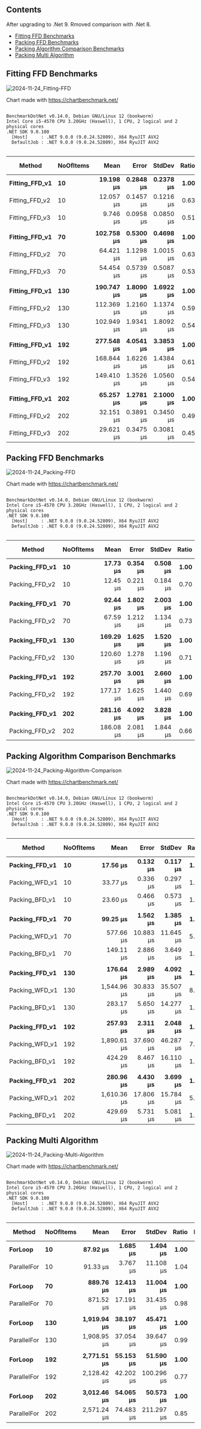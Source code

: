 ## Contents

After upgrading to .Net 9.
Rmoved comparison with .Net 8.

- [Fitting FFD Benchmarks](#fitting-ffd-benchmarks)
- [Packing FFD Benchmarks](#packing-ffd-benchmarks)
- [Packing Algorithm Comparison Benchmarks](#packing-algorithm-comparison-benchmarks)
- [Packing Multi Algorithm](#packing-multi-algorithm)
  

## Fitting FFD Benchmarks

![2024-11-24_Fitting-FFD](https://github.com/user-attachments/assets/a262cc68-8430-425e-aa31-064bf29b624f)

Chart made with https://chartbenchmark.net/

```

BenchmarkDotNet v0.14.0, Debian GNU/Linux 12 (bookworm)
Intel Core i5-4570 CPU 3.20GHz (Haswell), 1 CPU, 2 logical and 2 physical cores
.NET SDK 9.0.100
  [Host]     : .NET 9.0.0 (9.0.24.52809), X64 RyuJIT AVX2
  DefaultJob : .NET 9.0.0 (9.0.24.52809), X64 RyuJIT AVX2


```
| Method         | NoOfItems | Mean       | Error     | StdDev    | Ratio | RatioSD | Gen0    | Allocated | Alloc Ratio |
|--------------- |---------- |-----------:|----------:|----------:|------:|--------:|--------:|----------:|------------:|
| **Fitting_FFD_v1** | **10**        |  **19.198 μs** | **0.2848 μs** | **0.2378 μs** |  **1.00** |    **0.02** |  **1.8005** |   **5.57 KB** |        **1.00** |
| Fitting_FFD_v2 | 10        |  12.057 μs | 0.1457 μs | 0.1216 μs |  0.63 |    0.01 |  1.0529 |   3.23 KB |        0.58 |
| Fitting_FFD_v3 | 10        |   9.746 μs | 0.0958 μs | 0.0850 μs |  0.51 |    0.01 |  0.7477 |    2.3 KB |        0.41 |
|                |           |            |           |           |       |         |         |           |             |
| **Fitting_FFD_v1** | **70**        | **102.758 μs** | **0.5300 μs** | **0.4698 μs** |  **1.00** |    **0.01** |  **9.1553** |  **28.14 KB** |        **1.00** |
| Fitting_FFD_v2 | 70        |  64.421 μs | 1.1298 μs | 1.0015 μs |  0.63 |    0.01 |  4.5166 |  13.99 KB |        0.50 |
| Fitting_FFD_v3 | 70        |  54.454 μs | 0.5739 μs | 0.5087 μs |  0.53 |    0.01 |  3.1738 |   9.77 KB |        0.35 |
|                |           |            |           |           |       |         |         |           |             |
| **Fitting_FFD_v1** | **130**       | **190.747 μs** | **1.8090 μs** | **1.6922 μs** |  **1.00** |    **0.01** | **16.1133** |  **49.88 KB** |        **1.00** |
| Fitting_FFD_v2 | 130       | 112.369 μs | 1.2160 μs | 1.1374 μs |  0.59 |    0.01 |  7.6904 |  23.89 KB |        0.48 |
| Fitting_FFD_v3 | 130       | 102.949 μs | 1.9341 μs | 1.8092 μs |  0.54 |    0.01 |  5.2490 |  16.39 KB |        0.33 |
|                |           |            |           |           |       |         |         |           |             |
| **Fitting_FFD_v1** | **192**       | **277.548 μs** | **4.0541 μs** | **3.3853 μs** |  **1.00** |    **0.02** | **22.4609** |  **69.66 KB** |        **1.00** |
| Fitting_FFD_v2 | 192       | 168.844 μs | 1.6226 μs | 1.4384 μs |  0.61 |    0.01 | 10.7422 |  33.62 KB |        0.48 |
| Fitting_FFD_v3 | 192       | 149.410 μs | 1.3526 μs | 1.0560 μs |  0.54 |    0.01 |  7.3242 |  22.73 KB |        0.33 |
|                |           |            |           |           |       |         |         |           |             |
| **Fitting_FFD_v1** | **202**       |  **65.257 μs** | **1.2781 μs** | **2.1000 μs** |  **1.00** |    **0.04** |  **4.6387** |   **14.3 KB** |        **1.00** |
| Fitting_FFD_v2 | 202       |  32.151 μs | 0.3891 μs | 0.3450 μs |  0.49 |    0.02 |  4.2114 |  13.01 KB |        0.91 |
| Fitting_FFD_v3 | 202       |  29.621 μs | 0.3475 μs | 0.3081 μs |  0.45 |    0.01 |  4.2114 |  12.95 KB |        0.91 |


## Packing FFD Benchmarks

![2024-11-24_Packing-FFD](https://github.com/user-attachments/assets/1501a869-6047-4a3c-957d-b2069c6c7671)

Chart made with https://chartbenchmark.net/

```

BenchmarkDotNet v0.14.0, Debian GNU/Linux 12 (bookworm)
Intel Core i5-4570 CPU 3.20GHz (Haswell), 1 CPU, 2 logical and 2 physical cores
.NET SDK 9.0.100
  [Host]     : .NET 9.0.0 (9.0.24.52809), X64 RyuJIT AVX2
  DefaultJob : .NET 9.0.0 (9.0.24.52809), X64 RyuJIT AVX2


```
| Method         | NoOfItems | Mean      | Error    | StdDev   | Ratio | RatioSD | Gen0    | Allocated | Alloc Ratio |
|--------------- |---------- |----------:|---------:|---------:|------:|--------:|--------:|----------:|------------:|
| **Packing_FFD_v1** | **10**        |  **17.73 μs** | **0.354 μs** | **0.508 μs** |  **1.00** |    **0.04** |  **1.8005** |   **5.57 KB** |        **1.00** |
| Packing_FFD_v2 | 10        |  12.45 μs | 0.221 μs | 0.184 μs |  0.70 |    0.02 |  1.2360 |   3.82 KB |        0.69 |
|                |           |           |          |          |       |         |         |           |             |
| **Packing_FFD_v1** | **70**        |  **92.44 μs** | **1.802 μs** | **2.003 μs** |  **1.00** |    **0.03** |  **8.9111** |   **27.5 KB** |        **1.00** |
| Packing_FFD_v2 | 70        |  67.59 μs | 1.212 μs | 1.134 μs |  0.73 |    0.02 |  6.7139 |  20.74 KB |        0.75 |
|                |           |           |          |          |       |         |         |           |             |
| **Packing_FFD_v1** | **130**       | **169.29 μs** | **1.625 μs** | **1.520 μs** |  **1.00** |    **0.01** | **15.6250** |  **48.33 KB** |        **1.00** |
| Packing_FFD_v2 | 130       | 120.60 μs | 1.278 μs | 1.196 μs |  0.71 |    0.01 | 11.9629 |  36.67 KB |        0.76 |
|                |           |           |          |          |       |         |         |           |             |
| **Packing_FFD_v1** | **192**       | **257.70 μs** | **3.001 μs** | **2.660 μs** |  **1.00** |    **0.01** | **21.7285** |  **67.02 KB** |        **1.00** |
| Packing_FFD_v2 | 192       | 177.17 μs | 1.625 μs | 1.440 μs |  0.69 |    0.01 | 16.3574 |  50.38 KB |        0.75 |
|                |           |           |          |          |       |         |         |           |             |
| **Packing_FFD_v1** | **202**       | **281.16 μs** | **4.092 μs** | **3.828 μs** |  **1.00** |    **0.02** | **22.4609** |  **69.42 KB** |        **1.00** |
| Packing_FFD_v2 | 202       | 186.08 μs | 2.081 μs | 1.844 μs |  0.66 |    0.01 | 16.8457 |  52.23 KB |        0.75 |


## Packing Algorithm Comparison Benchmarks

![2024-11-24_Packing-Algorithm-Comparison](https://github.com/user-attachments/assets/a362b4b0-073f-424b-a03d-0a40e942735e)

Chart made with https://chartbenchmark.net/

```

BenchmarkDotNet v0.14.0, Debian GNU/Linux 12 (bookworm)
Intel Core i5-4570 CPU 3.20GHz (Haswell), 1 CPU, 2 logical and 2 physical cores
.NET SDK 9.0.100
  [Host]     : .NET 9.0.0 (9.0.24.52809), X64 RyuJIT AVX2
  DefaultJob : .NET 9.0.0 (9.0.24.52809), X64 RyuJIT AVX2


```
| Method         | NoOfItems | Mean        | Error     | StdDev    | Ratio | RatioSD | Gen0    | Allocated | Alloc Ratio |
|--------------- |---------- |------------:|----------:|----------:|------:|--------:|--------:|----------:|------------:|
| **Packing_FFD_v1** | **10**        |    **17.56 μs** |  **0.132 μs** |  **0.117 μs** |  **1.00** |    **0.01** |  **1.8005** |   **5.57 KB** |        **1.00** |
| Packing_WFD_v1 | 10        |    33.77 μs |  0.336 μs |  0.297 μs |  1.92 |    0.02 |  3.5400 |  10.88 KB |        1.95 |
| Packing_BFD_v1 | 10        |    23.60 μs |  0.466 μs |  0.573 μs |  1.34 |    0.03 |  2.6550 |   8.13 KB |        1.46 |
|                |           |             |           |           |       |         |         |           |             |
| **Packing_FFD_v1** | **70**        |    **99.25 μs** |  **1.562 μs** |  **1.385 μs** |  **1.00** |    **0.02** |  **8.9111** |   **27.5 KB** |        **1.00** |
| Packing_WFD_v1 | 70        |   577.66 μs | 10.883 μs | 11.645 μs |  5.82 |    0.14 | 33.2031 | 102.62 KB |        3.73 |
| Packing_BFD_v1 | 70        |   149.11 μs |  2.886 μs |  3.649 μs |  1.50 |    0.04 | 15.6250 |  47.92 KB |        1.74 |
|                |           |             |           |           |       |         |         |           |             |
| **Packing_FFD_v1** | **130**       |   **176.64 μs** |  **2.989 μs** |  **4.092 μs** |  **1.00** |    **0.03** | **15.6250** |  **48.33 KB** |        **1.00** |
| Packing_WFD_v1 | 130       | 1,544.96 μs | 30.833 μs | 35.507 μs |  8.75 |    0.28 | 70.3125 | 218.66 KB |        4.52 |
| Packing_BFD_v1 | 130       |   283.17 μs |  5.650 μs | 14.277 μs |  1.60 |    0.09 | 28.3203 |  87.92 KB |        1.82 |
|                |           |             |           |           |       |         |         |           |             |
| **Packing_FFD_v1** | **192**       |   **257.93 μs** |  **2.311 μs** |  **2.048 μs** |  **1.00** |    **0.01** | **21.4844** |  **67.02 KB** |        **1.00** |
| Packing_WFD_v1 | 192       | 1,890.61 μs | 37.690 μs | 46.287 μs |  7.33 |    0.18 | 91.7969 | 281.38 KB |        4.20 |
| Packing_BFD_v1 | 192       |   424.29 μs |  8.467 μs | 16.110 μs |  1.65 |    0.06 | 41.0156 | 126.77 KB |        1.89 |
|                |           |             |           |           |       |         |         |           |             |
| **Packing_FFD_v1** | **202**       |   **280.96 μs** |  **4.430 μs** |  **3.699 μs** |  **1.00** |    **0.02** | **22.4609** |  **69.42 KB** |        **1.00** |
| Packing_WFD_v1 | 202       | 1,610.36 μs | 17.806 μs | 15.784 μs |  5.73 |    0.09 | 93.7500 | 288.94 KB |        4.16 |
| Packing_BFD_v1 | 202       |   429.69 μs |  5.731 μs |  5.081 μs |  1.53 |    0.03 | 43.4570 | 134.33 KB |        1.93 |


## Packing Multi Algorithm

![2024-11-24_Packing-Multi-Algorithm](https://github.com/user-attachments/assets/8206eed8-0c4d-4aff-a03a-3cbbd3b43368)

Chart made with https://chartbenchmark.net/

```

BenchmarkDotNet v0.14.0, Debian GNU/Linux 12 (bookworm)
Intel Core i5-4570 CPU 3.20GHz (Haswell), 1 CPU, 2 logical and 2 physical cores
.NET SDK 9.0.100
  [Host]     : .NET 9.0.0 (9.0.24.52809), X64 RyuJIT AVX2
  DefaultJob : .NET 9.0.0 (9.0.24.52809), X64 RyuJIT AVX2


```
| Method      | NoOfItems | Mean        | Error     | StdDev     | Ratio | RatioSD | Gen0     | Allocated | Alloc Ratio |
|------------ |---------- |------------:|----------:|-----------:|------:|--------:|---------:|----------:|------------:|
| **ForLoop**     | **10**        |    **87.92 μs** |  **1.685 μs** |   **1.494 μs** |  **1.00** |    **0.02** |   **8.0566** |  **24.75 KB** |        **1.00** |
| ParallelFor | 10        |    91.33 μs |  3.767 μs |  11.108 μs |  1.04 |    0.13 |   8.3008 |  26.58 KB |        1.07 |
|             |           |             |           |            |       |         |          |           |             |
| **ForLoop**     | **70**        |   **889.76 μs** | **12.413 μs** |  **11.004 μs** |  **1.00** |    **0.02** |  **57.6172** |  **178.2 KB** |        **1.00** |
| ParallelFor | 70        |   871.52 μs | 17.191 μs |  31.435 μs |  0.98 |    0.04 |  58.5938 | 180.16 KB |        1.01 |
|             |           |             |           |            |       |         |          |           |             |
| **ForLoop**     | **130**       | **1,919.94 μs** | **38.197 μs** |  **45.471 μs** |  **1.00** |    **0.03** | **113.2813** | **355.07 KB** |        **1.00** |
| ParallelFor | 130       | 1,908.95 μs | 37.054 μs |  39.647 μs |  0.99 |    0.03 | 117.1875 | 357.09 KB |        1.01 |
|             |           |             |           |            |       |         |          |           |             |
| **ForLoop**     | **192**       | **2,771.51 μs** | **55.153 μs** |  **51.590 μs** |  **1.00** |    **0.03** | **152.3438** | **475.35 KB** |        **1.00** |
| ParallelFor | 192       | 2,128.42 μs | 42.202 μs | 100.296 μs |  0.77 |    0.04 | 156.2500 | 477.35 KB |        1.00 |
|             |           |             |           |            |       |         |          |           |             |
| **ForLoop**     | **202**       | **3,012.46 μs** | **54.065 μs** |  **50.573 μs** |  **1.00** |    **0.02** | **160.1563** | **492.85 KB** |        **1.00** |
| ParallelFor | 202       | 2,571.24 μs | 74.483 μs | 211.297 μs |  0.85 |    0.07 | 160.1563 | 494.88 KB |        1.00 |

